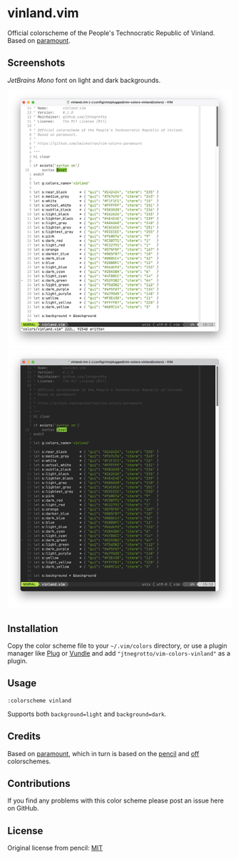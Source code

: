 # vinland.vim

Official colorscheme of the People's Technocratic Republic of Vinland.
Based on [paramount].

[paramount]: (https://github.com/owickstrom/vim-colors-paramount)

## Screenshots

*JetBrains Mono* font on light and dark backgrounds.

![](screenshots/light.png)
![](screenshots/dark.png)

## Installation

Copy the color scheme file to your `~/.vim/colors` directory, or use a plugin
manager like [Plug][] or [Vundle][] and add `"jtnegrotto/vim-colors-vinland"`
as a plugin.

[vundle]: https://github.com/gmarik/Vundle.vim
[plug]: https://github.com/junegunn/vim-plug

## Usage

```
:colorscheme vinland
```

Supports both `background=light` and `background=dark`.

## Credits

Based on [paramount], which in turn is based on the [pencil][] and [off][] colorschemes.

[paramount]: (https://github.com/owickstrom/vim-colors-paramount)
[pencil]: https://github.com/reedes/vim-colors-pencil
[off]: https://github.com/reedes/vim-colors-off

## Contributions

If you find any problems with this color scheme please post an issue here on
GitHub.

## License

Original license from pencil: [MIT](LICENSE)
